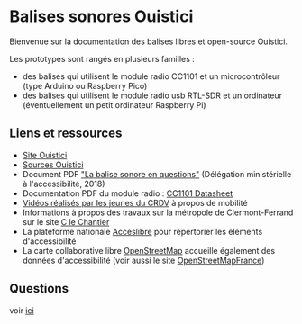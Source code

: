 # Balises sonores Ouistici

Bienvenue sur la documentation des balises libres et open-source Ouistici.

Les prototypes sont rangés en plusieurs familles :

- des balises qui utilisent le module radio CC1101 et un microcontrôleur (type Arduino ou Raspberry Pico)
- des balises qui utilisent le module radio usb RTL-SDR et un ordinateur (éventuellement un petit ordinateur Raspberry Pi)


## Liens et ressources 

- [Site Ouistici](https://balises-ouistici.org/)
- [Sources Ouistici](https://github.com/orgs/balises-ouistici/repositories/)
- Document PDF ["La balise sonore en questions"](https://www.ecologie.gouv.fr/sites/default/files/DMA-La%20balise%20sonore%20en%20questions%20.pdf) (Délégation ministérielle à l'accessibilité, 2018)
- Documentation PDF du module radio : [CC1101 Datasheet](https://www.ti.com/lit/ds/symlink/cc1101.pdf)
- [Vidéos réalisés par les jeunes du CRDV](https://www.youtube.com/@crdv63000) à propos de mobilité
- Informations à propos des travaux sur la métropole de Clermont-Ferrand sur le site [C le Chantier](https://www.clermontmetropole.eu/c-le-chantier-travaux/)
- La plateforme nationale [Acceslibre](https://acceslibre.beta.gouv.fr/) pour répertorier les éléments d'accessibilité
- La carte collaborative libre [OpenStreetMap](https://www.openstreetmap.org/) accueille également des données d'accessibilité (voir aussi le site [OpenStreetMapFrance](https://www.openstreetmap.fr/))

## Questions
voir [ici](questions.md)